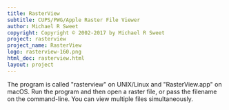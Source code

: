 ```yaml
---
title: RasterView
subtitle: CUPS/PWG/Apple Raster File Viewer
author: Michael R Sweet
copyright: Copyright © 2002-2017 by Michael R Sweet
project: rasterview
project_name: RasterView
logo: rasterview-160.png
html_doc: rasterview.html
layout: project
---
```


The program is called "rasterview" on UNIX/Linux and "RasterView.app" on macOS.
Run the program and then open a raster file, or pass the filename on the
command-line.  You can view multiple files simultaneously.
